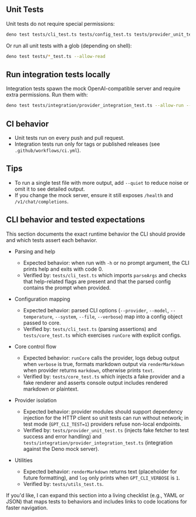 ## Unit Tests

Unit tests do not require special permissions:

```bash
deno test tests/cli_test.ts tests/config_test.ts tests/provider_unit_test.ts tests/core_test.ts tests/utils_test.ts --allow-read
```

Or run all unit tests with a glob (depending on shell):

```bash
deno test tests/*_test.ts --allow-read
```

## Run integration tests locally

Integration tests spawn the mock OpenAI-compatible server and require extra permissions. Run them with:

```bash
deno test tests/integration/provider_integration_test.ts --allow-run --allow-net=127.0.0.1:8086 --allow-env --allow-read
```

## CI behavior

- Unit tests run on every push and pull request.
- Integration tests run only for tags or published releases (see `.github/workflows/ci.yml`).

## Tips

- To run a single test file with more output, add `--quiet` to reduce noise or omit it to see detailed output.
- If you change the mock server, ensure it still exposes `/health` and `/v1/chat/completions`.

## CLI behavior and tested expectations

This section documents the exact runtime behavior the CLI should provide and which tests assert each behavior.

- Parsing and help
	- Expected behavior: when run with `-h` or no prompt argument, the CLI prints help and exits with code 0.
	- Verified by: `tests/cli_test.ts` which imports `parseArgs` and checks that help-related flags are present and that the parsed config contains the prompt when provided.

- Configuration mapping
	- Expected behavior: parsed CLI options (`--provider`, `--model`, `--temperature`, `--system`, `--file`, `--verbose`) map into a config object passed to core.
	- Verified by: `tests/cli_test.ts` (parsing assertions) and `tests/core_test.ts` which exercises `runCore` with explicit configs.

- Core control flow
	- Expected behavior: `runCore` calls the provider, logs debug output when `verbose` is true, formats markdown output via `renderMarkdown` when provider returns `markdown`, otherwise prints `text`.
	- Verified by: `tests/core_test.ts` which injects a fake provider and a fake renderer and asserts console output includes rendered markdown or plaintext.

- Provider isolation
	- Expected behavior: provider modules should support dependency injection for the HTTP client so unit tests can run without network; in test mode (`GPT_CLI_TEST=1`) providers refuse non-local endpoints.
	- Verified by: `tests/provider_unit_test.ts` (injects fake fetcher to test success and error handling) and `tests/integration/provider_integration_test.ts` (integration against the Deno mock server).

- Utilities
	- Expected behavior: `renderMarkdown` returns text (placeholder for future formatting), and `log` only prints when `GPT_CLI_VERBOSE` is `1`.
	- Verified by: `tests/utils_test.ts`.

If you'd like, I can expand this section into a living checklist (e.g., YAML or JSON) that maps tests to behaviors and includes links to code locations for faster navigation.
